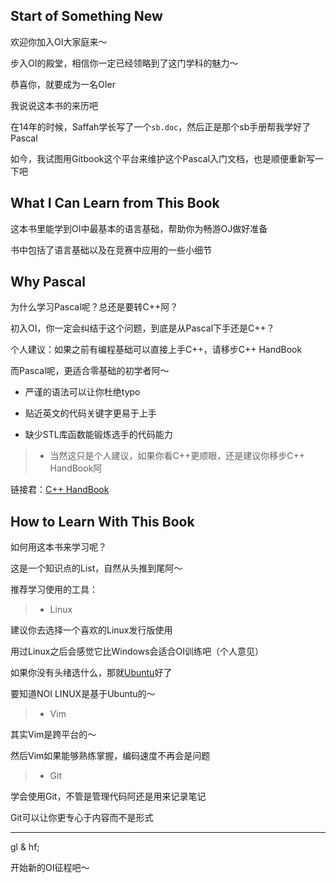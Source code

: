 ## Start of Something New

欢迎你加入OI大家庭来～

步入OI的殿堂，相信你一定已经领略到了这门学科的魅力～

恭喜你，就要成为一名OIer

我说说这本书的来历吧

在14年的时候，Saffah学长写了一个`sb.doc`，然后正是那个sb手册帮我学好了Pascal

如今，我试图用Gitbook这个平台来维护这个Pascal入门文档，也是顺便重新写一下吧

## What I Can Learn from This Book

这本书里能学到OI中最基本的语言基础，帮助你为畅游OJ做好准备

书中包括了语言基础以及在竞赛中应用的一些小细节

## Why Pascal

为什么学习Pascal呢？总还是要转C++阿？

初入OI，你一定会纠结于这个问题，到底是从Pascal下手还是C++？

个人建议：如果之前有编程基础可以直接上手C++，请移步C++ HandBook

而Pascal呢，更适合零基础的初学者阿～

- 严谨的语法可以让你杜绝typo

- 贴近英文的代码关键字更易于上手

- 缺少STL库函数能锻炼选手的代码能力

>* 当然这只是个人建议，如果你看C++更顺眼，还是建议你移步C++ HandBook阿

链接君：[C++ HandBook](#)

## How to Learn With This Book

如何用这本书来学习呢？

这是一个知识点的List，自然从头推到尾阿～

推荐学习使用的工具：

>* Linux

建议你去选择一个喜欢的Linux发行版使用

用过Linux之后会感觉它比Windows会适合OI训练吧（个人意见）

如果你没有头绪选什么，那就[Ubuntu](www.ubuntu.com/download/desktop/)好了

要知道NOI LINUX是基于Ubuntu的～

>* Vim

其实Vim是跨平台的～

然后Vim如果能够熟练掌握，编码速度不再会是问题

>* Git

学会使用Git，不管是管理代码阿还是用来记录笔记

Git可以让你更专心于内容而不是形式

-----------

gl & hf;

开始新的OI征程吧～
